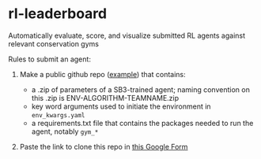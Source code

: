 # rl-leaderboard
Automatically evaluate, score, and visualize submitted RL agents against relevant conservation gyms

Rules to submit an agent:

1) Make a public github repo ([example](https://github.com/mlap/test-rl-leaderboard1)) that contains:
	- a .zip of parameters of a SB3-trained agent; naming convention on this .zip is ENV-ALGORITHM-TEAMNAME.zip
	- key word arguments used to initiate the environment in `env_kwargs.yaml`
	- a requirements.txt file that contains the packages needed to run the agent, notably `gym_*` 

2) Paste the link to clone this repo in [this Google Form](https://forms.gle/tdVmyo4JD7cS4Goo7)


